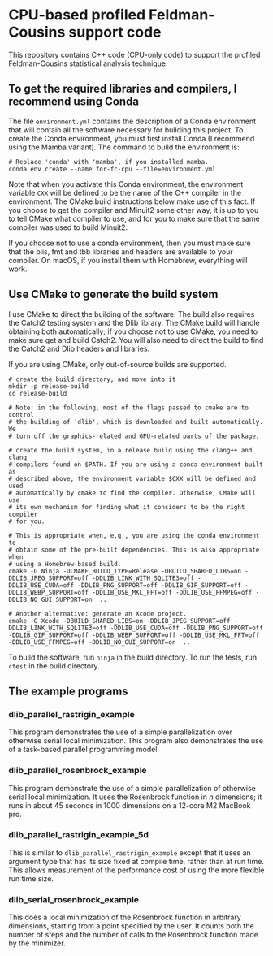 # CPU-based profiled Feldman-Cousins support code

This repository contains C++ code (CPU-only code) to support the profiled Feldman-Cousins statistical analysis technique.

## To get the required libraries and compilers, I recommend using Conda

The file `environment.yml` contains the description of a Conda environment that will contain all the software necessary for building this project.
To create the Conda environment, you must first install Conda (I recommend using the Mamba variant).
The command to build the environment is:

    # Replace 'conda' with 'mamba', if you installed mamba.
    conda env create --name for-fc-cpu --file=environment.yml

Note that when you activate this Conda environment, the environment variable `CXX` will be defined to be the name of the C++ compiler in the environment.
The CMake build instructions below make use of this fact.
If you choose to get the compiler and Minuit2 some other way, it is up to you to tell CMake what compiler to use, and for you to make sure that the same compiler was used to build Minuit2.

If you choose not to use a conda environment, then you must make sure that the blis, fmt and tbb libraries and headers are available to your compiler. On macOS, if you install them with Homebrew, everything will work.

## Use CMake to generate the build system

I use CMake to direct the building of the software.
The build also requires the Catch2 testing system and the Dlib library.
The CMake build will handle obtaining both automatically; if you choose not to use CMake, you need to make sure get and build Catch2.
You will also need to direct the build to find the Catch2 and Dlib headers and libraries.

If you are using CMake, only out-of-source builds are supported.

    # create the build directory, and move into it
    mkdir -p release-build
    cd release-build

    # Note: in the following, most of the flags passed to cmake are to control
    # the building of 'dlib', which is downloaded and built automatically. We
    # turn off the graphics-related and GPU-related parts of the package.
    
    # create the build system, in a release build using the clang++ and clang
    # compilers found on $PATH. If you are using a conda environment built as
    # described above, the environment variable $CXX will be defined and used
    # automatically by cmake to find the compiler. Otherwise, CMake will use
    # its own mechanism for finding what it considers to be the right compiler
    # for you.

    # This is appropriate when, e.g., you are using the conda environment to
    # obtain some of the pre-built dependencies. This is also appropriate when
    # using a Homebrew-based build.
    cmake -G Ninja -DCMAKE_BUILD_TYPE=Release -DBUILD_SHARED_LIBS=on -DDLIB_JPEG_SUPPORT=off -DDLIB_LINK_WITH_SQLITE3=off -DDLIB_USE_CUDA=off -DDLIB_PNG_SUPPORT=off -DDLIB_GIF_SUPPORT=off -DDLIB_WEBP_SUPPORT=off -DDLIB_USE_MKL_FFT=off -DDLIB_USE_FFMPEG=off -DDLIB_NO_GUI_SUPPORT=on  ..

    # Another alternative: generate an Xcode project.
    cmake -G Xcode -DBUILD_SHARED_LIBS=on -DDLIB_JPEG_SUPPORT=off -DDLIB_LINK_WITH_SQLITE3=off -DDLIB_USE_CUDA=off -DDLIB_PNG_SUPPORT=off -DDLIB_GIF_SUPPORT=off -DDLIB_WEBP_SUPPORT=off -DDLIB_USE_MKL_FFT=off -DDLIB_USE_FFMPEG=off -DDLIB_NO_GUI_SUPPORT=on  ..

    
To build the software, run `ninja` in the build directory.
To run the tests, run `ctest` in the build directory.

## The example programs

### dlib_parallel_rastrigin_example

This program demonstrates the use of a simple parallelization over otherwise serial local minimization.
This program also demonstrates the use of a task-based parallel programming model.

### dlib_parallel_rosenbrock_example

This program demonstrate the use of a simple parallelization of otherwise serial local minimization.
It uses the Rosenbrock function in *n* dimensions; it runs in about 45 seconds in 1000 dimensions on a 12-core M2 MacBook pro.

### dlib_parallel_rastrigin_example_5d

This is similar to `dlib_parallel_rastrigin_example` except that it uses an argument type that has its size fixed at compile time, rather than at run time.
This allows measurement of the performance cost of using the more flexible run time size.

### dlib_serial_rosenbrock_example

This does a local minimization of the Rosenbrock function in arbitrary dimensions, starting from a point specified by the user.
It counts both the number of steps and the number of calls to the Rosenbrock function made by the minimizer.


